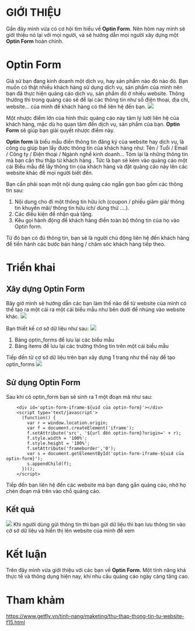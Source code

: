 # GIỚI THIỆU
Gần đây mình vừa có cơ hội tìm hiểu về  **Optin Form**. Nên hôm nay mình sẽ giới thiệu nó lại với mọi người, và sẽ hướng dẫn mọi người xây dựng một **Optin Form** hoàn chỉnh.

# Optin Form
Giả sử bạn đang kinh doanh một dịch vụ, hay sản phẩm nào đó nào đó. Bạn muốn có thật nhiều khách hàng sử dụng dịch vụ, sản phẩm của mình nên bạn đã thực hiện quảng cáo dịch vụ, sản phẩm đó ở nhiều website. Thông thường thì trong quảng cáo sẽ để lại các thông tin như số điện thoại, địa chỉ, website... của mình để khách hàng có thể liên hệ đến bạn. 
![](https://images.viblo.asia/30f17ae6-e8e4-49e9-9710-26d254216bae.jpg)

Một nhược điểm lớn của hình thức quảng cáo này tâm lý lười liên hệ của khách hàng, mặc dù họ quan tâm đến dịch vụ, sản phẩm của bạn. **Optin Form** sẽ giúp bạn giải quyết nhược điểm
này.

**Optin form** là biểu mẫu điền thông tin đăng ký của website hay dịch vụ, là công cụ giúp bạn lấy được thông tin của khách hàng như: Tên / Tuổi / Email / Công ty / Điện thoại / Ngành nghề kinh doanh... Tóm lại là những thông tin mà bạn cần thu thập từ khách hàng . Tức là bạn sẽ kèm vào quảng cáo một cái Biểu mẫu để lấy thông tin của khách hàng và đặt quảng cáo này lên các website khác để mọi người biết đến.

Bạn cần phải soạn một nội dung quảng cáo ngắn gọn bao gồm các thông tin sau:

1. Nội dung cho đi một thông tin hữu ích (coupon / phiếu giảm giá/ thông tin khuyến mãi/ thông tin hữu ích/ dùng thử ….).
2. Các điều kiện để nhận quà tặng.
3. Kêu gọi hành động để khách hàng điền toàn bộ thông tin của họ vào Optin form.

Từ đó bạn có đủ thông tin, bạn sẽ là người chủ động liên hệ đến khách hàng để  tiến hành các bước bán hàng / chăm sóc khách hàng tiếp theo.
# Triển khai

## Xây dựng Optin Form
Bây giờ mình sẽ hướng dẫn các bạn làm thế nào để từ website của mình có thể tạo ra một cái ra một cái biểu mẫu như bên dưới để nhúng vào website khác.
![](https://images.viblo.asia/20f9e60c-74d5-4076-96d3-0386951fdace.png)

Bạn thiết kế cơ sở dữ liệu như sau:
![](https://images.viblo.asia/b90e9200-fb72-4d41-87e3-6bc2284d5a6d.png)
1. Bảng optin_forms để lưu lại các biểu mẫu
2. Bảng items để lưu lại các trường thông tin trên một cái biểu mẫu

Tiếp đến từ cơ sở dữ liệu trên bạn xây dựng 1 trang như thế này để tạo optin_forms
![](https://images.viblo.asia/950622d1-a7e7-4797-8cce-1e8b81124fb2.png)

## Sử dụng Optin Form

Sau khi có optin_form bạn sẽ sinh ra 1 một đoạn mã như sau:

```
    <div id='optin-form-iframe-${uid của optin-form}'></div>
    <script type='text/javascript'>
      (function() {
        var r = window.location.origin;
        var f = document.createElement('iframe');
        f.setAttribute('src', '${url đến optin-form}?origin=' + r);
        f.style.width = '100%';
        f.style.height = '100%';
        f.setAttribute('frameborder','0');
        var s = document.getElementById('optin-form-iframe-${uid của optin-form}');
        s.appendChild(f);
      })();
    </script>
```
Tiếp đến bạn liên hệ đến các website mà bạn đang gắn quảng cáo, nhờ họ chèn đoạn mã trên vào chỗ quảng cáo.
## Kết quả
![](https://images.viblo.asia/cd72f351-d083-4487-83c1-83857e43f6ea.png)
Khi người dùng gửi thông tin thì bạn gửi dữ liệu thì bạn lưu thông tin vào cở sở dữ liệu và hiển thị lên website của mình để xem
# Kết luận
Trên đây mình vừa giới thiệu với các bạn về  **Optin Form**.  Một tính năng khá thực tế và thông dụng hiện nay, khi nhu cầu quảng cáo ngày càng tăng cao.
#  Tham khảm
https://www.getfly.vn/tinh-nang/maketing/thu-thap-thong-tin-tu-website-f15.html
